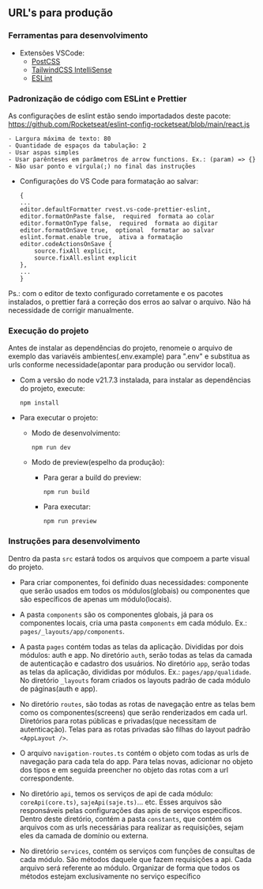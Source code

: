 
## URL's para produção



### Ferramentas para desenvolvimento

- Extensões VSCode:
  - [PostCSS](https://marketplace.visualstudio.com/items?itemName=csstools.postcss)
  - [TailwindCSS IntelliSense](https://marketplace.visualstudio.com/items?itemName=bradlc.vscode-tailwindcss)
  - [ESLint](https://marketplace.visualstudio.com/items?itemName=dbaeumer.vscode-eslint)

### Padronização de código com ESLint e Prettier

As configurações de eslint estão sendo importadados deste pacote: https://github.com/Rocketseat/eslint-config-rocketseat/blob/main/react.js

    - Largura máxima de texto: 80
    - Quantidade de espaços da tabulação: 2
    - Usar aspas simples
    - Usar parênteses em parâmetros de arrow functions. Ex.: (param) => {}
    - Não usar ponto e vírgula(;) no final das instruções

- Configurações do VS Code para formatação ao salvar:
  ```
  {
  ...
  editor.defaultFormatter rvest.vs-code-prettier-eslint,
  editor.formatOnPaste false,  required  formata ao colar
  editor.formatOnType false,  required  formata ao digitar
  editor.formatOnSave true,  optional  formatar ao salvar
  eslint.format.enable true,  ativa a formatação
  editor.codeActionsOnSave {
      source.fixAll explicit,
      source.fixAll.eslint explicit
  },
  ...
  }
  ```

Ps.: com o editor de texto configurado corretamente e os pacotes instalados, o prettier fará a correção dos erros ao salvar o arquivo. Não há necessidade de corrigir manualmente.

### Execução do projeto

Antes de instalar as dependências do projeto, renomeie o arquivo de exemplo das variavéis ambientes(.env.example) para ".env" e substitua as urls conforme necessidade(apontar para produção ou servidor local).

- Com a versão do node v21.7.3 instalada, para instalar as dependências do projeto, execute:

      npm install

- Para executar o projeto:

  - Modo de desenvolvimento:

        npm run dev

  - Modo de preview(espelho da produção):

    - Para gerar a build do preview:

      ```
      npm run build
      ```

    - Para executar:

      ```
      npm run preview
      ```

### Instruções para desenvolvimento

Dentro da pasta `src` estará todos os arquivos que compoem a parte visual do projeto.

- Para criar componentes, foi definido duas necessidades: componente que serão usados em todos os módulos(globais) ou componentes que são específicos de apenas um módulo(locais).

- A pasta `components` são os componentes globais, já para os componentes locais, cria uma pasta `components` em cada módulo. Ex.: `pages/_layouts/app/components`.

- A pasta `pages` contém todas as telas da aplicação. Divididas por dois módulos: auth e app. No diretório `auth`, serão todas as telas da camada de autenticação e cadastro dos usuários. No diretório `app`, serão todas as telas da aplicação, divididas por módulos. Ex.: `pages/app/qualidade`. No diretório `_layouts` foram criados os layouts padrão de cada módulo de páginas(auth e app).

- No diretório `routes`, são todas as rotas de navegação entre as telas bem como os componentes(screens) que serão renderizados em cada url. Diretórios para rotas públicas e privadas(que necessitam de autenticação). Telas para as rotas privadas são filhas do layout padrão `<AppLayout />`.

- O arquivo `navigation-routes.ts` contém o objeto com todas as urls de navegação para cada tela do app. Para telas novas, adicionar no objeto dos tipos e em seguida preencher no objeto das rotas com a url correspondente.

- No diretório `api`, temos os serviços de api de cada módulo: `coreApi(core.ts)`, `sajeApi(saje.ts)`... etc. Esses arquivos são responsáveis pelas configurações das apis de serviços específicos. Dentro deste diretório, contém a pasta `constants`, que contém os arquivos com as urls necessárias para realizar as requisições, sejam eles da camada de domínio ou externa.

- No diretório `services`, contém os serviços com funções de consultas de cada módulo. São métodos daquele que fazem requisições a api. Cada arquivo será referente ao módulo. Organizar de forma que todos os métodos estejam exclusivamente no serviço específico
